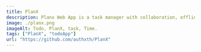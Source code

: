 ```yaml
---
title: PlanX 
description: Planx Web App is a task manager with collaboration, offline support, and installable PWA features. Stay organized anytime, anywhere!.
image: ./planx.png
imageAlt: Todo, PlanX, task, Time.
tags: ["PlanX", "todoApp"]
url: "https://github.com/authxth/PlanX"
---
```

